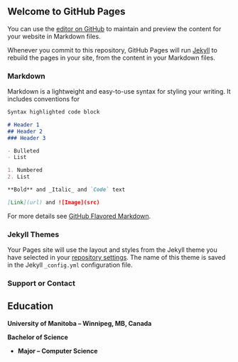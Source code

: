 ## Welcome to GitHub Pages

You can use the [editor on GitHub](https://github.com/LFamer/wangr317.github.io/edit/gh-pages/index.md) to maintain and preview the content for your website in Markdown files.

Whenever you commit to this repository, GitHub Pages will run [Jekyll](https://jekyllrb.com/) to rebuild the pages in your site, from the content in your Markdown files.

### Markdown

Markdown is a lightweight and easy-to-use syntax for styling your writing. It includes conventions for

```markdown
Syntax highlighted code block

# Header 1
## Header 2
### Header 3

- Bulleted
- List

1. Numbered
2. List

**Bold** and _Italic_ and `Code` text

[Link](url) and ![Image](src)
```

For more details see [GitHub Flavored Markdown](https://guides.github.com/features/mastering-markdown/).

### Jekyll Themes

Your Pages site will use the layout and styles from the Jekyll theme you have selected in your [repository settings](https://github.com/LFamer/wangr317.github.io/settings). The name of this theme is saved in the Jekyll `_config.yml` configuration file.

### Support or Contact



## **Education**

**University of Manitoba – Winnipeg, MB, Canada**

**Bachelor of Science**
- **Major – Computer Science**
